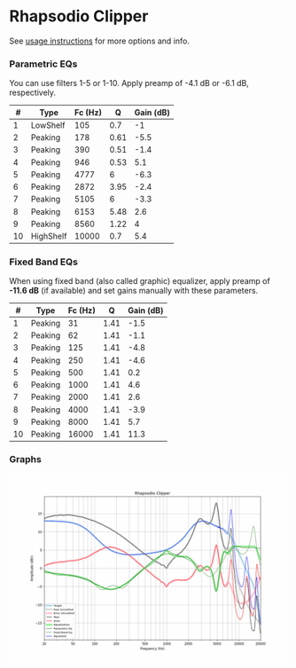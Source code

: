 # Rhapsodio Clipper
See [usage instructions](https://github.com/jaakkopasanen/AutoEq#usage) for more options and info.

### Parametric EQs
You can use filters 1-5 or 1-10. Apply preamp of -4.1 dB or -6.1 dB, respectively.

|   # | Type      |   Fc (Hz) |    Q |   Gain (dB) |
|-----|-----------|-----------|------|-------------|
|   1 | LowShelf  |       105 | 0.7  |        -1   |
|   2 | Peaking   |       178 | 0.61 |        -5.5 |
|   3 | Peaking   |       390 | 0.51 |        -1.4 |
|   4 | Peaking   |       946 | 0.53 |         5.1 |
|   5 | Peaking   |      4777 | 6    |        -6.3 |
|   6 | Peaking   |      2872 | 3.95 |        -2.4 |
|   7 | Peaking   |      5105 | 6    |        -3.3 |
|   8 | Peaking   |      6153 | 5.48 |         2.6 |
|   9 | Peaking   |      8560 | 1.22 |         4   |
|  10 | HighShelf |     10000 | 0.7  |         5.4 |

### Fixed Band EQs
When using fixed band (also called graphic) equalizer, apply preamp of **-11.6 dB** (if available) and set gains manually with these parameters.

|   # | Type    |   Fc (Hz) |    Q |   Gain (dB) |
|-----|---------|-----------|------|-------------|
|   1 | Peaking |        31 | 1.41 |        -1.5 |
|   2 | Peaking |        62 | 1.41 |        -1.1 |
|   3 | Peaking |       125 | 1.41 |        -4.8 |
|   4 | Peaking |       250 | 1.41 |        -4.6 |
|   5 | Peaking |       500 | 1.41 |         0.2 |
|   6 | Peaking |      1000 | 1.41 |         4.6 |
|   7 | Peaking |      2000 | 1.41 |         2.6 |
|   8 | Peaking |      4000 | 1.41 |        -3.9 |
|   9 | Peaking |      8000 | 1.41 |         5.7 |
|  10 | Peaking |     16000 | 1.41 |        11.3 |

### Graphs
![](./Rhapsodio%20Clipper.png)
